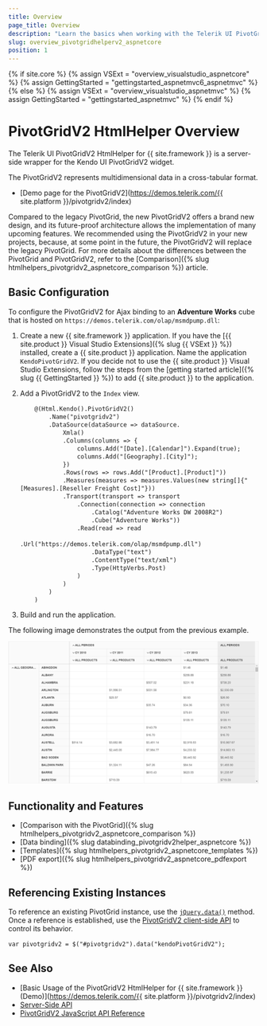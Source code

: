 ```yaml
---
title: Overview
page_title: Overview
description: "Learn the basics when working with the Telerik UI PivotGridV2 HtmlHelper for {{ site.framework }}."
slug: overview_pivotgridhelperv2_aspnetcore
position: 1
---
```

{% if site.core %}
    {% assign VSExt = "overview_visualstudio_aspnetcore" %}
    {% assign GettingStarted = "gettingstarted_aspnetmvc6_aspnetmvc" %}
{% else %}
    {% assign VSExt = "overview_visualstudio_aspnetmvc" %}
    {% assign GettingStarted = "gettingstarted_aspnetmvc" %}
{% endif %}

# PivotGridV2 HtmlHelper Overview

The Telerik UI PivotGridV2 HtmlHelper for {{ site.framework }} is a server-side wrapper for the Kendo UI PivotGridV2 widget.

The PivotGridV2 represents multidimensional data in a cross-tabular format.

* [Demo page for the PivotGridV2](https://demos.telerik.com/{{ site.platform }}/pivotgridv2/index)

Compared to the legacy PivotGrid, the new PivotGridV2 offers a brand new design, and its future-proof architecture allows the implementation of many upcoming features. We recommended using the PivotGridV2 in your new projects, because, at some point in the future, the PivotGridV2 will replace the legacy PivotGrid. For more details about the differences between the PivotGrid and PivotGridV2, refer to the [Comparison]({% slug htmlhelpers_pivotgridv2_aspnetcore_comparison %}) article.

## Basic Configuration

To configure the PivotGridV2 for Ajax binding to an **Adventure Works** cube that is hosted on `https://demos.telerik.com/olap/msmdpump.dll`:

1. Create a new {{ site.framework }} application. If you have the [{{ site.product }} Visual Studio Extensions]({% slug {{ VSExt }} %}) installed, create a {{ site.product }} application. Name the application `KendoPivotGridV2`. If you decide not to use the {{ site.product }} Visual Studio Extensions, follow the steps from the [getting started article]({% slug {{ GettingStarted }} %}) to add {{ site.product }} to the application.
1. Add a PivotGridV2 to the `Index` view.

    ```
        @(Html.Kendo().PivotGridV2()
            .Name("pivotgridv2")
            .DataSource(dataSource => dataSource.
                Xmla()
                .Columns(columns => {
                    columns.Add("[Date].[Calendar]").Expand(true);
                    columns.Add("[Geography].[City]");
                })
                .Rows(rows => rows.Add("[Product].[Product]"))
                .Measures(measures => measures.Values(new string[]{"[Measures].[Reseller Freight Cost]"}))
                .Transport(transport => transport
                    .Connection(connection => connection
                        .Catalog("Adventure Works DW 2008R2")
                        .Cube("Adventure Works"))
                    .Read(read => read
                        .Url("https://demos.telerik.com/olap/msmdpump.dll")
                        .DataType("text")
                        .ContentType("text/xml")
                        .Type(HttpVerbs.Post)
                    )
                )
            )
        )
    ```

1. Build and run the application.

The following image demonstrates the output from the previous example.

![PivotGridV2](images/pivotgridv2.png)

## Functionality and Features

* [Comparison with the PivotGrid]({% slug htmlhelpers_pivotgridv2_aspnetcore_comparison %})
* [Data binding]({% slug databinding_pivotgridv2helper_aspnetcore %})
* [Templates]({% slug htmlhelpers_pivotgridv2_aspnetcore_templates %})
* [PDF export]({% slug htmlhelpers_pivotgridv2_aspnetcore_pdfexport %})

## Referencing Existing Instances

To reference an existing PivotGrid instance, use the [`jQuery.data()`](http://api.jquery.com/jQuery.data/) method. Once a reference is established, use the [PivotGridV2 client-side API](https://docs.telerik.com/kendo-ui/api/javascript/ui/pivotgridv2#methods) to control its behavior.

    var pivotgridv2 = $("#pivotgridv2").data("kendoPivotGridV2");

## See Also

* [Basic Usage of the PivotGridV2 HtmlHelper for {{ site.framework }} (Demo)](https://demos.telerik.com/{{ site.platform }}/pivotgridv2/index)
* [Server-Side API](/api/pivotgridv2)
* [PivotGridV2 JavaScript API Reference](/api/javascript/ui/pivotgridv2)
